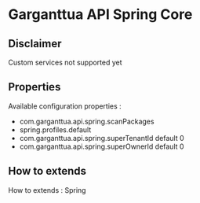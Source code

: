 # Garganttua API Spring Core




## Disclaimer

Custom services not supported yet

## Properties 

Available configuration properties : 
* com.garganttua.api.spring.scanPackages
* spring.profiles.default
* com.garganttua.api.spring.superTenantId default 0
* com.garganttua.api.spring.superOwnerId default 0

## How to extends

How to extends : 
 Spring 